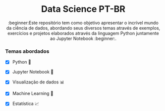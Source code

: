 <h1 align="center">Data Science PT-BR</h1>
<p align="center">:beginner:Este repositório tem como objetivo apresentar o incrível mundo da ciência de dados, abordando seus diversos temas através de exemplos, exercícios e projetos elaborados através da linguagem Python juntamente ao Jupyter Notebook :beginner:.</p>




### Temas abordados

- [x] Python :snake:
- [x] Jupyter Notebook :orange_book:
- [x] Visualização de dados :bar_chart:
- [x] Machine Learning :robot:
- [x] Estatística :chart_with_upwards_trend:

